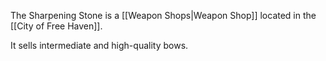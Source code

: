 The Sharpening Stone is a [[Weapon Shops|Weapon Shop]] located in the [[City of Free Haven]].

It sells intermediate and high-quality bows.

